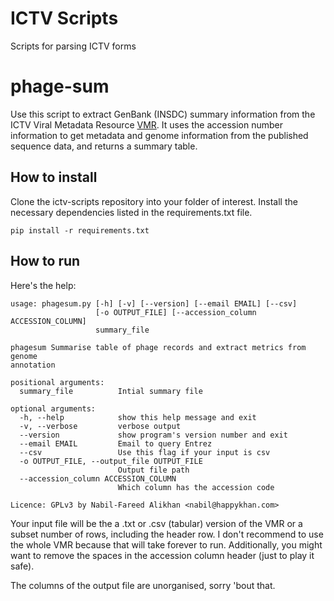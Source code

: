 # ICTV Scripts
Scripts for parsing ICTV forms

# phage-sum

Use this script to extract GenBank (INSDC) summary information from the ICTV Viral Metadata Resource [VMR](https://talk.ictvonline.org/taxonomy/vmr/). It uses the accession number information to get metadata and genome information from the published sequence data, and returns a summary table.

## How to install

Clone the ictv-scripts repository into your folder of interest.
Install the necessary dependencies listed in the requirements.txt file.

```
pip install -r requirements.txt
```

## How to run
Here's the help:
```
usage: phagesum.py [-h] [-v] [--version] [--email EMAIL] [--csv]
                   [-o OUTPUT_FILE] [--accession_column ACCESSION_COLUMN]
                   summary_file

phagesum Summarise table of phage records and extract metrics from genome
annotation

positional arguments:
  summary_file          Intial summary file

optional arguments:
  -h, --help            show this help message and exit
  -v, --verbose         verbose output
  --version             show program's version number and exit
  --email EMAIL         Email to query Entrez
  --csv                 Use this flag if your input is csv
  -o OUTPUT_FILE, --output_file OUTPUT_FILE
                        Output file path
  --accession_column ACCESSION_COLUMN
                        Which column has the accession code

Licence: GPLv3 by Nabil-Fareed Alikhan <nabil@happykhan.com>
```
Your input file will be the a .txt or .csv (tabular) version of the VMR or a subset number of rows, including the header row. I don't recommend to use the whole VMR because that will take forever to run.
Additionally, you might want to remove the spaces in the accession column header (just to play it safe).

The columns of the output file are unorganised, sorry 'bout that.  
